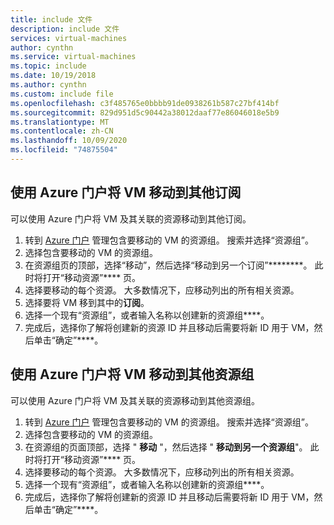 ```yaml
---
title: include 文件
description: include 文件
services: virtual-machines
author: cynthn
ms.service: virtual-machines
ms.topic: include
ms.date: 10/19/2018
ms.author: cynthn
ms.custom: include file
ms.openlocfilehash: c3f485765e0bbbb91de0938261b587c27bf414bf
ms.sourcegitcommit: 829d951d5c90442a38012daaf77e86046018e5b9
ms.translationtype: MT
ms.contentlocale: zh-CN
ms.lasthandoff: 10/09/2020
ms.locfileid: "74875504"
---
```

## <a name="use-the-azure-portal-to-move-a-vm-to-a-different-subscription"></a>使用 Azure 门户将 VM 移动到其他订阅
可以使用 Azure 门户将 VM 及其关联的资源移动到其他订阅。

1. 转到 [Azure 门户](https://portal.azure.com) 管理包含要移动的 VM 的资源组。 搜索并选择“资源组”。
2. 选择包含要移动的 VM 的资源组。
3. 在资源组页的顶部，选择“移动”，然后选择“移动到另一个订阅”********。 此时将打开“移动资源”**** 页。
4. 选择要移动的每个资源。 大多数情况下，应移动列出的所有相关资源。
5. 选择要将 VM 移到其中的**订阅**。
6. 选择一个现有“资源组”，或者输入名称以创建新的资源组****。
7. 完成后，选择你了解将创建新的资源 ID 并且移动后需要将新 ID 用于 VM，然后单击“确定”****。

## <a name="use-the-azure-portal-to-move-a-vm-to-another-resource-group"></a>使用 Azure 门户将 VM 移动到其他资源组
可以使用 Azure 门户将 VM 及其关联的资源移动到其他资源组。

1. 转到 [Azure 门户](https://portal.azure.com) 管理包含要移动的 VM 的资源组。 搜索并选择“资源组”。
2. 选择包含要移动的 VM 的资源组。
3. 在资源组的页面顶部，选择 " **移动** "，然后选择 " **移动到另一个资源组**"。 此时将打开“移动资源”**** 页。
4. 选择要移动的每个资源。 大多数情况下，应移动列出的所有相关资源。
5. 选择一个现有“资源组”，或者输入名称以创建新的资源组****。
6. 完成后，选择你了解将创建新的资源 ID 并且移动后需要将新 ID 用于 VM，然后单击“确定”****。

